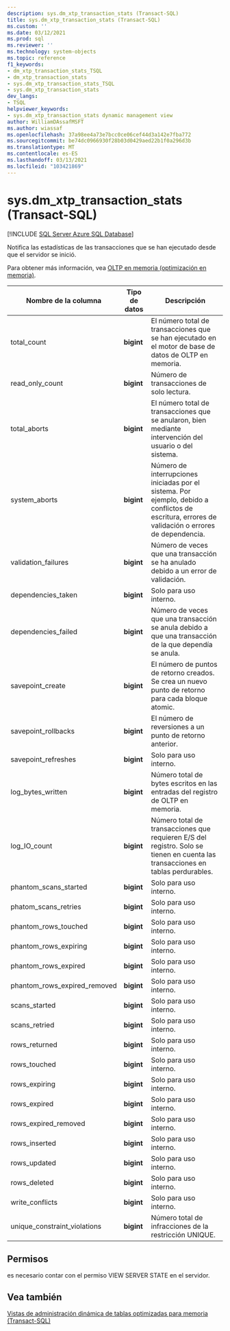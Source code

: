 ```yaml
---
description: sys.dm_xtp_transaction_stats (Transact-SQL)
title: sys.dm_xtp_transaction_stats (Transact-SQL)
ms.custom: ''
ms.date: 03/12/2021
ms.prod: sql
ms.reviewer: ''
ms.technology: system-objects
ms.topic: reference
f1_keywords:
- dm_xtp_transaction_stats_TSQL
- dm_xtp_transaction_stats
- sys.dm_xtp_transaction_stats_TSQL
- sys.dm_xtp_transaction_stats
dev_langs:
- TSQL
helpviewer_keywords:
- sys.dm_xtp_transaction_stats dynamic management view
author: WilliamDAssafMSFT
ms.author: wiassaf
ms.openlocfilehash: 37a98ee4a73e7bcc0ce06cef44d3a142e7fba772
ms.sourcegitcommit: be74dc0966930f28b03d0429aed22b1f0a296d3b
ms.translationtype: MT
ms.contentlocale: es-ES
ms.lasthandoff: 03/13/2021
ms.locfileid: "103421869"
---
```

# <a name="sysdm_xtp_transaction_stats-transact-sql"></a>sys.dm_xtp_transaction_stats (Transact-SQL)
[!INCLUDE [SQL Server Azure SQL Database](../../includes/applies-to-version/sql-asdb.md)]

  Notifica las estadísticas de las transacciones que se han ejecutado desde que el servidor se inició.  
  
 Para obtener más información, vea [OLTP en memoria &#40;optimización en memoria&#41;](../../relational-databases/in-memory-oltp/in-memory-oltp-in-memory-optimization.md).  
  
|Nombre de la columna|Tipo de datos|Descripción|  
|-----------------|---------------|-----------------|  
|total_count|**bigint**|El número total de transacciones que se han ejecutado en el motor de base de datos de OLTP en memoria.|  
|read_only_count|**bigint**|Número de transacciones de solo lectura.|  
|total_aborts|**bigint**|El número total de transacciones que se anularon, bien mediante intervención del usuario o del sistema.|  
|system_aborts|**bigint**|Número de interrupciones iniciadas por el sistema. Por ejemplo, debido a conflictos de escritura, errores de validación o errores de dependencia.|  
|validation_failures|**bigint**|Número de veces que una transacción se ha anulado debido a un error de validación.|  
|dependencies_taken|**bigint**|Solo para uso interno.|  
|dependencies_failed|**bigint**|Número de veces que una transacción se anula debido a que una transacción de la que dependía se anula.|  
|savepoint_create|**bigint**|El número de puntos de retorno creados. Se crea un nuevo punto de retorno para cada bloque atomic.|  
|savepoint_rollbacks|**bigint**|El número de reversiones a un punto de retorno anterior.|  
|savepoint_refreshes|**bigint**|Solo para uso interno.|  
|log_bytes_written|**bigint**|Número total de bytes escritos en las entradas del registro de OLTP en memoria.|  
|log_IO_count|**bigint**|Número total de transacciones que requieren E/S del registro. Solo se tienen en cuenta las transacciones en tablas perdurables.|  
|phantom_scans_started|**bigint**|Solo para uso interno.|  
|phatom_scans_retries|**bigint**|Solo para uso interno.|  
|phantom_rows_touched|**bigint**|Solo para uso interno.|  
|phantom_rows_expiring|**bigint**|Solo para uso interno.|  
|phantom_rows_expired|**bigint**|Solo para uso interno.|  
|phantom_rows_expired_removed|**bigint**|Solo para uso interno.|  
|scans_started|**bigint**|Solo para uso interno.|  
|scans_retried|**bigint**|Solo para uso interno.|  
|rows_returned|**bigint**|Solo para uso interno.|  
|rows_touched|**bigint**|Solo para uso interno.|  
|rows_expiring|**bigint**|Solo para uso interno.|  
|rows_expired|**bigint**|Solo para uso interno.|  
|rows_expired_removed|**bigint**|Solo para uso interno.|  
|rows_inserted|**bigint**|Solo para uso interno.|  
|rows_updated|**bigint**|Solo para uso interno.|  
|rows_deleted|**bigint**|Solo para uso interno.|  
|write_conflicts|**bigint**|Solo para uso interno.|  
|unique_constraint_violations|**bigint**|Número total de infracciones de la restricción UNIQUE.|  
  
## <a name="permissions"></a>Permisos  
 es necesario contar con el permiso VIEW SERVER STATE en el servidor.  
  
## <a name="see-also"></a>Vea también  
 [Vistas de administración dinámica de tablas optimizadas para memoria &#40;Transact-SQL&#41;](../../relational-databases/system-dynamic-management-views/memory-optimized-table-dynamic-management-views-transact-sql.md)  
  
  
